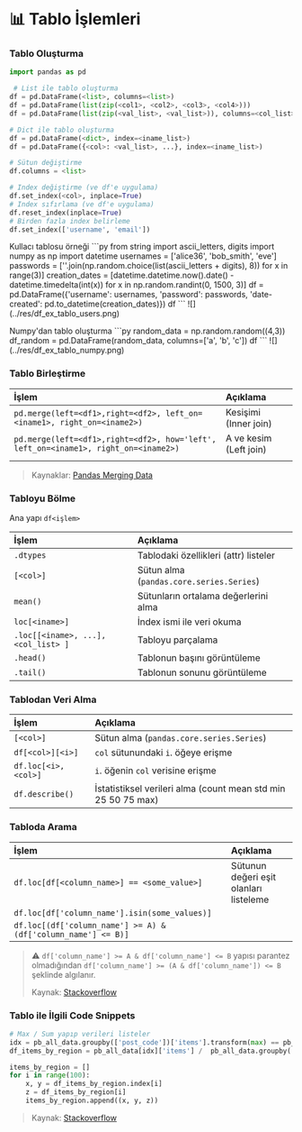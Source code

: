 # 📊 Tablo İşlemleri

### Tablo Oluşturma

```python
import pandas as pd

 # List ile tablo oluşturma
df = pd.DataFrame(<list>, columns=<list>)
df = pd.DataFrame(list(zip(<col1>, <col2>, <col3>, <col4>)))
df = pd.DataFrame(list(zip(<val_list>, <val_list>)), columns=<col_list>, index = <iname_list>) #

# Dict ile tablo oluşturma
df = pd.DataFrame(<dict>, index=<iname_list>)
df = pd.DataFrame({<col>: <val_list>, ...}, index=<iname_list>)

# Sütun değiştirme
df.columns = <list>

# Index değiştirme (ve df'e uygulama)
df.set_index(<col>, inplace=True)
# Index sıfırlama (ve df'e uygulama)
df.reset_index(inplace=True)
# Birden fazla index belirleme
df.set_index(['username', 'email'])
```

Kullacı tablosu örneği \`\`\`py from string import ascii\_letters, digits import numpy as np import datetime usernames = \['alice36', 'bob\_smith', 'eve'\] passwords = \[''.join\(np.random.choice\(list\(ascii\_letters + digits\), 8\)\) for x in range\(3\)\] creation\_dates = \[datetime.datetime.now\(\).date\(\) - datetime.timedelta\(int\(x\)\) for x in np.random.randint\(0, 1500, 3\)\] df = pd.DataFrame\({'username': usernames, 'password': passwords, 'date-created': pd.to\_datetime\(creation\_dates\)}\) df \`\`\` !\[\]\(../res/df\_ex\_tablo\_users.png\)

Numpy'dan tablo oluşturma \`\`\`py random\_data = np.random.random\(\(4,3\)\) df\_random = pd.DataFrame\(random\_data, columns=\['a', 'b', 'c'\]\) df \`\`\` !\[\]\(../res/df\_ex\_tablo\_numpy.png\)

### Tablo Birleştirme

| İşlem | Açıklama |
| :--- | :--- |
| `pd.merge(left=<df1>,right=<df2>, left_on=<iname1>, right_on=<iname2>)` | Kesişimi \(Inner join\) |
| `pd.merge(left=<df1>,right=<df2>, how='left', left_on=<iname1>, right_on=<iname2>)` | A ve kesim \(Left join\) |
|  |  |

> Kaynaklar: [Pandas Merging Data](https://datacarpentry.org/python-ecology-lesson/05-merging-data/index.html)

### Tabloyu Bölme

Ana yapı `df<işlem>`

| İşlem | Açıklama |
| :--- | :--- |
| `.dtypes` | Tablodaki özellikleri \(attr\) listeler |
| `[<col>]` | Sütun alma \(`pandas.core.series.Series`\) |
| `mean()` | Sütunların ortalama değerlerini alma |
| `loc[<iname>]` | İndex ismi ile veri okuma |
| `.loc[[<iname>, ...], <col_list> ]` | Tabloyu parçalama |
| `.head()` | Tablonun başını görüntüleme |
| `.tail()` | Tablonun sonunu görüntüleme |

### Tablodan Veri Alma

| İşlem | Açıklama |
| :--- | :--- |
| `[<col>]` | Sütun alma \(`pandas.core.series.Series`\) |
| `df[<col>][<i>]` | `col` sütunundaki `i`. öğeye erişme |
| `df.loc[<i>, <col>]` | `i`. öğenin `col` verisine erişme |
| `df.describe()` | İstatistiksel verileri alma \(count mean std min 25 50 75 max\) |

### Tabloda Arama

| İşlem | Açıklama |
| :--- | :--- |
| `df.loc[df[<column_name>] == <some_value>]` | Sütunun değeri eşit olanları listeleme |
| `df.loc[df['column_name'].isin(some_values)]` |  |
| `df.loc[(df['column_name'] >= A) & (df['column_name'] <= B)]` |  |

> ⚠ `df['column_name'] >= A & df['column_name'] <= B` yapısı parantez olmadığından `df['column_name'] >= (A & df['column_name']) <= B` şeklinde algılanır.
>
> Kaynak: [Stackoverflow](https://stackoverflow.com/a/17071908/9770490)

### Tablo ile İlgili Code Snippets

```python
# Max / Sum yapıp verileri listeler
idx = pb_all_data.groupby(['post_code'])['items'].transform(max) == pb_all_data['items']
df_items_by_region = pb_all_data[idx]['items'] /  pb_all_data.groupby('post_code').sum()['items']

items_by_region = []
for i in range(100):
    x, y = df_items_by_region.index[i]
    z = df_items_by_region[i]
    items_by_region.append((x, y, z))
```

> Kaynak: [Stackoverflow](https://stackoverflow.com/a/15705958/9770490)

